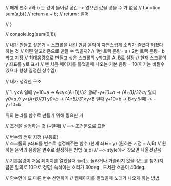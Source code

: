 // 매개 변수 a와 b 는 값이 들어갈 공간 -> 없으면 값을 넣을 수 가 없음
// function sum(a,b){
//   return a + b;
//   return : 뱉어

// }

// console.log(sum(9,1));


// 내가 만들고 싶은거 = 스크롤을 내린 만큼 음악이 자연스럽게 소리가 줄었다 커졌다 하는 것
// 어떤 알고리즘으로 만들 수 있을까?
// 1번 트랙 음량= a / 2번 트랙 음량= b 라고 지정 
// 최대음량으로 만들고 싶은 스크롤의 y좌표를 A, B로 설정
// 현재 스크롤의 y 좌표를 y로 표시
// 맨 처음 페이지를 틀었을때 나오는 기본 음량 = 10(이거는 바뀔수 있으나 항상 일정한 상수임)


// 내가 생각한 구조

// 1. y<A 일때 y+10=a     ->     A<y<(A+B)/3*2 일때 -y+10=a     -> (A+B)/3*2<y 일때 y*0=a
//   y<(A+B)/3*1 y*0=b       ->     (A+B)/3*1<y<B 일때 y+10=b    ->   B<y 일때    -> -y+10=b



위의 논리를 함수로 만들기 위해 필요한 거



//  조건을 설정하는 것  (~일때)
//  --> 조건문으로 표현

//  변수의 범위 지정 (부등호)  
//  스크롤의 y좌표를 변수로 설정해주는 함수 (현재 좌표= y) (원하는 지점 = A,B)
//  원하는 음악의 음량을 변수로 설정하는 방법 (a,b)
//  --> style에서 찾으면 나올것같음

//  기본음량이 처음 페이지를 열었을때 들려도 놀라거나 거슬리지 않을 정도를 찾기(지금은 임의로 10으로 정함)
      속삭이는 소리가 30deg , 도서관 소음이 40deg.

//  함수안에 또 다른 변수 선언하기
//  웹페이지를 열었을때 노래가 나오게 하는 방법